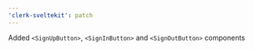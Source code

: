```yaml
---
'clerk-sveltekit': patch
---
```


Added `<SignUpButton>`, `<SignInButton>` and `<SignOutButton>` components
